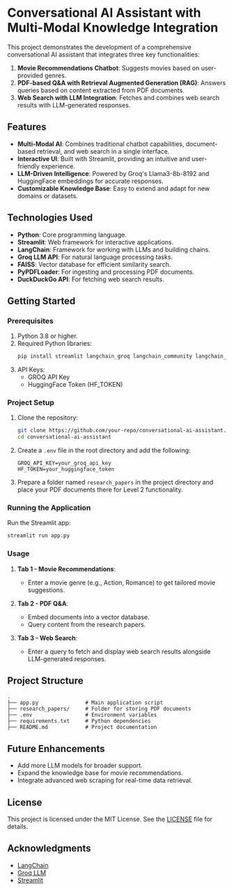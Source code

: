 # Conversational AI Assistant with Multi-Modal Knowledge Integration

This project demonstrates the development of a comprehensive conversational AI assistant that integrates three key functionalities:

1. **Movie Recommendations Chatbot**: Suggests movies based on user-provided genres.
2. **PDF-based Q&A with Retrieval Augmented Generation (RAG)**: Answers queries based on content extracted from PDF documents.
3. **Web Search with LLM Integration**: Fetches and combines web search results with LLM-generated responses.

## Features

- **Multi-Modal AI**: Combines traditional chatbot capabilities, document-based retrieval, and web search in a single interface.
- **Interactive UI**: Built with Streamlit, providing an intuitive and user-friendly experience.
- **LLM-Driven Intelligence**: Powered by Groq's Llama3-8b-8192 and HuggingFace embeddings for accurate responses.
- **Customizable Knowledge Base**: Easy to extend and adapt for new domains or datasets.

## Technologies Used

- **Python**: Core programming language.
- **Streamlit**: Web framework for interactive applications.
- **LangChain**: Framework for working with LLMs and building chains.
- **Groq LLM API**: For natural language processing tasks.
- **FAISS**: Vector database for efficient similarity search.
- **PyPDFLoader**: For ingesting and processing PDF documents.
- **DuckDuckGo API**: For fetching web search results.

## Getting Started

### Prerequisites

1. Python 3.8 or higher.
2. Required Python libraries:
   ```bash
   pip install streamlit langchain_groq langchain_community langchain_huggingface
   ```
3. API Keys:
   - GROQ API Key
   - HuggingFace Token (HF_TOKEN)

### Project Setup

1. Clone the repository:
   ```bash
   git clone https://github.com/your-repo/conversational-ai-assistant.git
   cd conversational-ai-assistant
   ```

2. Create a `.env` file in the root directory and add the following:
   ```env
   GROQ_API_KEY=your_groq_api_key
   HF_TOKEN=your_huggingface_token
   ```

3. Prepare a folder named `research_papers` in the project directory and place your PDF documents there for Level 2 functionality.

### Running the Application

Run the Streamlit app:
```bash
streamlit run app.py
```

### Usage

1. **Tab 1 - Movie Recommendations**:
   - Enter a movie genre (e.g., Action, Romance) to get tailored movie suggestions.

2. **Tab 2 - PDF Q&A**:
   - Embed documents into a vector database.
   - Query content from the research papers.

3. **Tab 3 - Web Search**:
   - Enter a query to fetch and display web search results alongside LLM-generated responses.

## Project Structure

```plaintext
.
├── app.py               # Main application script
├── research_papers/     # Folder for storing PDF documents
├── .env                 # Environment variables
├── requirements.txt     # Python dependencies
├── README.md            # Project documentation
```

## Future Enhancements

- Add more LLM models for broader support.
- Expand the knowledge base for movie recommendations.
- Integrate advanced web scraping for real-time data retrieval.

## License

This project is licensed under the MIT License. See the [LICENSE](LICENSE) file for details.

## Acknowledgments

- [LangChain](https://langchain.readthedocs.io/)
- [Groq LLM](https://groq.com/)
- [Streamlit](https://streamlit.io/)
